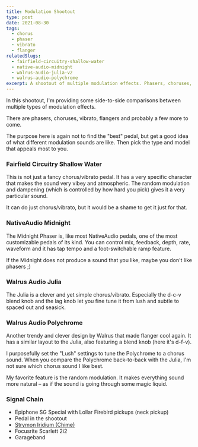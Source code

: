 ```yaml
---
title: Modulation Shootout
type: post
date: 2021-08-30
tags:
  - chorus
  - phaser
  - vibrato
  - flanger
relatedSlugs:
  - fairfield-circuitry-shallow-water
  - native-audio-midnight
  - walrus-audio-julia-v2
  - walrus-audio-polychrome
excerpt: A shootout of multiple modulation effects. Phasers, choruses, vibratos and flangers compared side-to-side. The Fairfield Circuitry Shallow Water, NativeAudio Midnight, Walrus Audio Julia and Walrus Audio Polychrome.
---
```


In this shootout, I'm providing some side-to-side comparisons between multiple types of modulation effects.

There are phasers, choruses, vibrato, flangers and probably a few more to come.

The purpose here is again not to find the "best" pedal, but get a good idea of what different modulation sounds are like. Then pick the type and model that appeals most to you.

### Fairfield Circuitry Shallow Water

This is not just a fancy chorus/vibrato pedal. It has a very specific character that makes the sound very vibey and atmospheric. The random modulation and dampening (which is controlled by how hard you pick) gives it a very particular sound.

It can do just chorus/vibrato, but it would be a shame to get it just for that.

### NativeAudio Midnight

The Midnight Phaser is, like most NativeAudio pedals, one of the most customizable pedals of its kind. You can control mix, feedback, depth, rate, waveform and it has tap tempo and a foot-switchable ramp feature.

If the Midnight does not produce a sound that you like, maybe you don't like phasers ;)

### Walrus Audio Julia

The Julia is a clever and yet simple chorus/vibrato. Especially the d-c-v blend knob and the lag knob let you fine tune it from lush and subtle to spaced out and seasick.

### Walrus Audio Polychrome

Another trendy and clever design by Walrus that made flanger cool again. It has a similar layout to the Julia, also featuring a blend knob (here it's d-f-v).

I purposefully set the "Lush" settings to tune the Polychrome to a chorus sound. When you compare the Polychrome back-to-back with the Julia, I'm not sure which chorus sound I like best.

My favorite feature is the random modulation. It makes everything sound more natural – as if the sound is going through some magic liquid.

### Signal Chain

- Epiphone SG Special with Lollar Firebird pickups (neck pickup)
- Pedal in the shootout
- [Strymon Iridium (Chime)](/demos/strymon-iridium)
- Focusrite Scarlett 2i2
- Garageband
